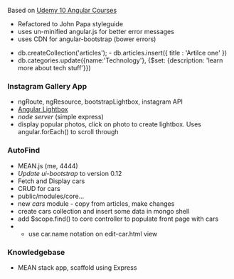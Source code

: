 Based on [Udemy 10 Angular Courses](https://www.udemy.com/learn-angularjs-development/#/)

- Refactored to John Papa styleguide
- uses un-minified angular.js for better error messages
- uses CDN for angular-bootstrap  (bower errors)
<script src="https://angular-ui.github.io/bootstrap/ui-bootstrap-tpls-0.10.0.js"></script>
- db.createCollection('articles');     -    db.articles.insert({ title : 'Artilce one' })   
- db.categories.update({name:'Technology'}, {$set: {description: 'learn more about tech stuff'}})

### Instagram Gallery App
- ngRoute, ngResource, bootstrapLightbox, instagram API
- [Angular Lightbox](https://github.com/compact/angular-bootstrap-lightbox)
- *node server*    (simple express)
- display popular photos, click on photo to create lightbox.  Uses angular.forEach() to scroll through

### AutoFind
- MEAN.js               (me, 4444)
- *Update ui-bootstrap* to version 0.12
- Fetch and Display cars
- CRUD for cars
- public/modules/core...
- new *cars* module   -  copy from articles, make changes
- create cars collection and insert some data in mongo shell
- add $scope.find() to core controller to populate front page with cars
- - use car.name notation on edit-car.html view

### Knowledgebase
- MEAN stack app, scaffold using Express